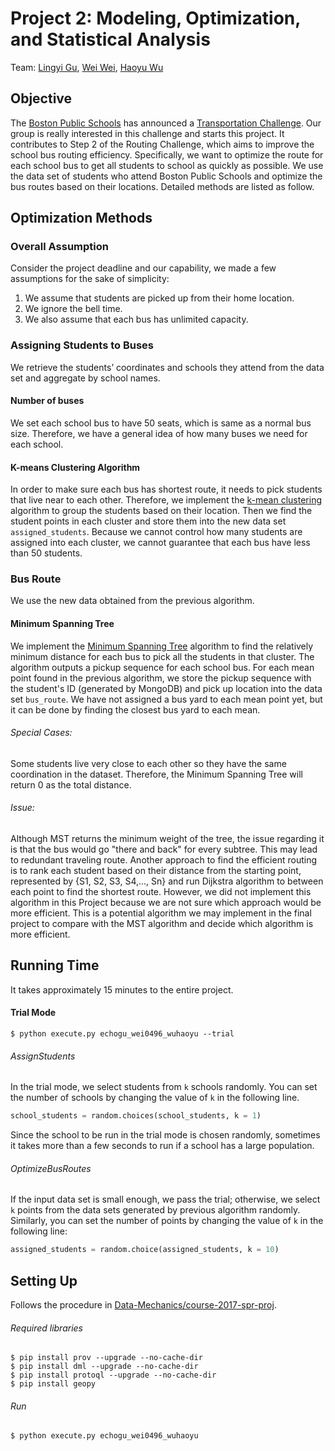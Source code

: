 # Project 2: Modeling, Optimization, and Statistical Analysis
Team: [Lingyi Gu][lyg], [Wei Wei][ww], [Haoyu Wu][hyw]

## Objective
The [Boston Public Schools][bps] has announced a [Transportation Challenge][tc].  Our group is really interested in this challenge and starts this project. It contributes to Step 2 of the Routing Challenge, which aims to improve the school bus routing efficiency.  Specifically, we want to optimize the route for each school bus to get all students  to school as quickly as possible. We use the data set  of students who attend Boston Public Schools and optimize the bus routes based on their locations. Detailed methods are listed as follow.

## Optimization Methods
### Overall Assumption
Consider the project deadline and our capability, we made a few assumptions for the sake of simplicity:
1. We assume that students are picked up from their home location.
2. We ignore the bell time.
3. We also assume that each bus has unlimited capacity.

### Assigning Students to Buses
We retrieve the students’ coordinates and schools they attend from the data set and aggregate by school names.
#### Number of buses
We set each school bus to have 50 seats, which is same as a normal bus size.  Therefore, we have a general idea of how many buses we need for each school.
#### K-means Clustering Algorithm
In order to make sure each bus has shortest route, it needs to pick students that live near to each other. Therefore, we implement the [k-mean clustering](https://en.wikipedia.org/wiki/K-means_clustering)  algorithm to group the students based on their location. Then we find the student points in each cluster and store them into the new data set ```assigned_students```. Because we cannot control how many students are assigned into each cluster, we cannot  guarantee that each bus have less than 50 students.

### Bus Route
We use the new data obtained from the previous algorithm.
#### Minimum Spanning Tree
We implement the [Minimum Spanning Tree](https://en.wikipedia.org/wiki/Minimum_spanning_tree) algorithm to find the relatively minimum distance for each bus to pick all the students in that cluster. The algorithm outputs a pickup sequence for each school bus. For each mean point found in the previous algorithm, we store the pickup sequence with the student's ID (generated by MongoDB) and pick up location into the data set ```bus_route```.
We have not assigned a bus yard to each mean point yet, but it can be done by finding the closest bus yard to each mean.
###### Special Cases:
Some students live very close to each other so they have the same coordination in the dataset. Therefore, the Minimum Spanning Tree will return 0 as the total distance.
###### Issue:
Although MST returns the minimum weight of the tree, the issue regarding it is that 
the bus would go "there and back" for every subtree. This may lead to redundant traveling route. Another approach to find the efficient routing is to rank each student 
based on their distance from the starting point, represented by {S1, S2, S3, S4,..., Sn} and run Dijkstra algorithm 
to between each point to find the shortest route. However, we did not implement this algorithm in this Project because we are not sure which approach would be more efficient. 
This is a potential algorithm we may implement in the final project to compare with the MST algorithm and decide which algorithm is more efficient.
## Running Time
It takes approximately 15 minutes to the entire project.
#### Trial Mode
```
$ python execute.py echogu_wei0496_wuhaoyu --trial
```
###### AssignStudents
In the trial mode, we select students from ```k``` schools randomly. You can set the number of schools by changing the value of ```k``` in the following line.
```python
school_students = random.choices(school_students, k = 1)
```
Since the school to be run in the trial mode is chosen randomly, sometimes it takes more than a few seconds to run if a school has a large population.
###### OptimizeBusRoutes
If the input data set is small enough, we pass the trial; otherwise, we select ```k``` points from the data sets generated by previous algorithm randomly. Similarly, you can set the number of points by changing the value of  ```k``` in the following line:
```python
assigned_students = random.choice(assigned_students, k = 10)
```

## Setting Up
Follows the procedure in [Data-Mechanics/course-2017-spr-proj][dm].

###### Required libraries
```
$ pip install prov --upgrade --no-cache-dir
$ pip install dml --upgrade --no-cache-dir
$ pip install protoql --upgrade --no-cache-dir
$ pip install geopy
```
###### Run
```
$ python execute.py echogu_wei0496_wuhaoyu
```

[lyg]: https://github.com/lingyigu
[ww]: https://github.com/wei0496
[hyw]: https://github.com/wuhaoyujerry
[bps]: http://www.bostonpublicschools.org/
[tc]: http://bostonpublicschools.org/transportationchallenge
[dm]: https://github.com/Data-Mechanics/course-2017-spr-proj

